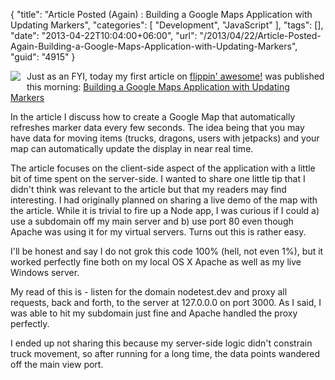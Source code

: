 {
	"title": "Article Posted (Again) : Building a Google Maps Application with Updating Markers",
	"categories": [
		"Development",
		"JavaScript"
	],
	"tags": [],
	"date": "2013-04-22T10:04:00+06:00",
	"url": "/2013/04/22/Article-Posted-Again-Building-a-Google-Maps-Application-with-Updating-Markers",
	"guid": "4915"
}

<img src="http://static.raymondcamden.com/images/map-trucks.jpg" style="float:left;margin-right: 10px;margin-bottom:10px" /> Just as an FYI, today my first article on <a href="http://flippinawesome.org/">flippin' awesome!</a> was published this morning: <a href="http://flippinawesome.org/2013/04/22/google-maps-markers/">Building a Google Maps Application with Updating Markers</a>

In the article I discuss how to create a Google Map that automatically refreshes marker data every few seconds. The idea being that you may have data for moving items (trucks, dragons, users with jetpacks) and your map can automatically update the display in near real time.
<!--more-->
The article focuses on the client-side aspect of the application with a little bit of time spent on the server-side. I wanted to share one little tip that I didn't think was relevant to the article but that my readers may find interesting. I had originally planned on sharing a live demo of the map with the article. While it is trivial to fire up a Node app, I was curious if I could a) use a subdomain off my main server and b) use port 80 even though Apache was using it for my virtual servers. Turns out this is rather easy.

I'll be honest and say I do not grok this code 100% (hell, not even 1%), but it worked perfectly fine both on my local OS X Apache as well as my live Windows server.

<script src="https://gist.github.com/cfjedimaster/5435397.js"></script>

My read of this is - listen for the domain nodetest.dev and proxy all requests, back and forth, to the server at 127.0.0.0 on port 3000. As I said, I was able to hit my subdomain just fine and Apache handled the proxy perfectly. 

I ended up not sharing this because my server-side logic didn't constrain truck movement, so after running for a long time, the data points wandered off the main view port.